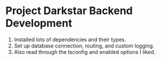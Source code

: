 # Project Darkstar Backend Development

1. Installed lots of dependencies and their types.
2. Set up database connection, routing, and custom logging.
3. Also read through the tsconfig and enabled options I liked.
